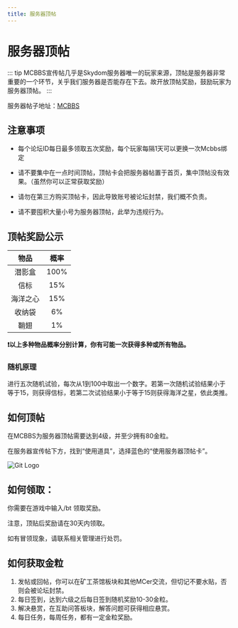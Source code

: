 ```yaml
---
title: 服务器顶帖
---
```



# 服务器顶帖


::: tip
MCBBS宣传帖几乎是Skydom服务器唯一的玩家来源，顶帖是服务器非常重要的一个环节，关乎我们服务器是否能存在下去。故开放顶帖奖励，鼓励玩家为服务器顶帖。
:::

服务器帖子地址：[MCBBS](https://www.mcbbs.net/thread-1305595-1-1.html)

## 注意事项

- 每个论坛ID每日最多领取五次奖励，每个玩家每隔1天可以更换一次Mcbbs绑定

- 请不要集中在一点时间顶帖，顶帖卡会把服务器帖置于首页，集中顶帖没有效果。（虽然你可以正常获取奖励） 
  
- 请勿在第三方购买顶帖卡，因此导致账号被论坛封禁，我们概不负责。
  
- 请不要囤积大量小号为服务器顶帖，此举为违规行为。


## 顶帖奖励公示

| 物品 | 概率 | 
| :-: | :-: |
| 潜影盒 | 100% |
| 信标 | 15% |
| 海洋之心 | 15% |
| 收纳袋 | 6% |
| 鞘翅 | 1% |

**❗以上多种物品概率分别计算，你有可能一次获得多种或所有物品。**

### 随机原理
进行五次随机试验，每次从1到100中取出一个数字。若第一次随机试验结果小于等于15，则获得信标，若第二次试验结果小于等于15则获得海洋之星，依此类推。

## 如何顶帖
在MCBBS为服务器顶帖需要达到4级，并至少拥有80金粒。

在服务器宣传帖下方，找到“使用道具”，选择蓝色的“使用服务器顶帖卡”。

![Git Logo](/assets/img/bump.png)

## 如何领取：
你需要在游戏中输入/bt 领取奖励。

注意，顶贴后奖励请在30天内领取。

如有冒领现象，请联系相关管理进行处罚。


## 如何获取金粒
1.	发帖或回帖，你可以在矿工茶馆板块和其他MCer交流，但切记不要水贴，否则会被论坛封禁。
2.	每日签到，达到六级之后每日签到随机奖励10-30金粒。
3.	解决悬赏，在互助问答板块，解答问题可获得相应悬赏。
4.	每日任务，每周任务，都有一定金粒奖励。